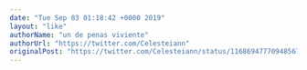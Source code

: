 ```yaml
---
date: "Tue Sep 03 01:18:42 +0000 2019"
layout: "like"
authorName: "un de penas viviente"
authorUrl: "https://twitter.com/Celesteiann"
originalPost: "https://twitter.com/Celesteiann/status/1168694777094856704"
---
```

